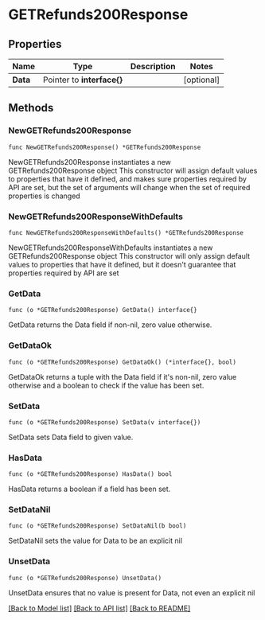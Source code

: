 # GETRefunds200Response

## Properties

Name | Type | Description | Notes
------------ | ------------- | ------------- | -------------
**Data** | Pointer to **interface{}** |  | [optional] 

## Methods

### NewGETRefunds200Response

`func NewGETRefunds200Response() *GETRefunds200Response`

NewGETRefunds200Response instantiates a new GETRefunds200Response object
This constructor will assign default values to properties that have it defined,
and makes sure properties required by API are set, but the set of arguments
will change when the set of required properties is changed

### NewGETRefunds200ResponseWithDefaults

`func NewGETRefunds200ResponseWithDefaults() *GETRefunds200Response`

NewGETRefunds200ResponseWithDefaults instantiates a new GETRefunds200Response object
This constructor will only assign default values to properties that have it defined,
but it doesn't guarantee that properties required by API are set

### GetData

`func (o *GETRefunds200Response) GetData() interface{}`

GetData returns the Data field if non-nil, zero value otherwise.

### GetDataOk

`func (o *GETRefunds200Response) GetDataOk() (*interface{}, bool)`

GetDataOk returns a tuple with the Data field if it's non-nil, zero value otherwise
and a boolean to check if the value has been set.

### SetData

`func (o *GETRefunds200Response) SetData(v interface{})`

SetData sets Data field to given value.

### HasData

`func (o *GETRefunds200Response) HasData() bool`

HasData returns a boolean if a field has been set.

### SetDataNil

`func (o *GETRefunds200Response) SetDataNil(b bool)`

 SetDataNil sets the value for Data to be an explicit nil

### UnsetData
`func (o *GETRefunds200Response) UnsetData()`

UnsetData ensures that no value is present for Data, not even an explicit nil

[[Back to Model list]](../README.md#documentation-for-models) [[Back to API list]](../README.md#documentation-for-api-endpoints) [[Back to README]](../README.md)


